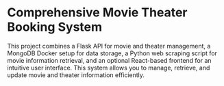 # Comprehensive Movie Theater Booking System
This project combines a Flask API for movie and theater management, a MongoDB Docker setup for data storage, a Python web scraping script for movie information retrieval, and an optional React-based frontend for an intuitive user interface. This system allows you to manage, retrieve, and update movie and theater information efficiently.
